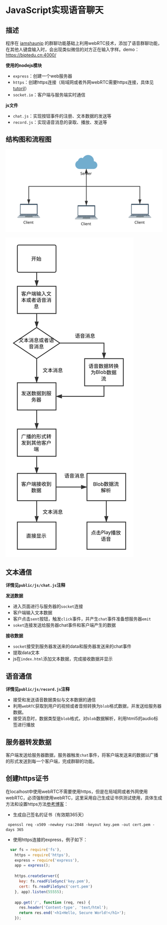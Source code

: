 # JavaScript实现语音聊天

## 描述

程序在 [iamshaunjp](https://github.com/iamshaunjp/websockets-playlist/tree/lesson-5) 的群聊功能基础上利用webRTC技术，添加了语音群聊功能，在其他人键盘输入时，会出现类似微信的对方正在输入字样。demo：<https://biptedu.cn:4000/>

**使用的nodejs模块**

- `express`：创建一个web服务器
- `https`：创建https连接（局域网或者外网webRTC需要https连接，具体见[tutoril](https://www.html5rocks.com/en/tutorials/webrtc/basics/)）
- `socket.io`：客户端与服务端实时通信

**js文件**

- `chat.js`：实现按钮事件的注册、文本数据的发送等
- `record.js`：实现语音消息的录取、播放、发送等

## 结构图和流程图

![架构图](images/架构.svg)

![流程图](images/流程图.svg)

## 文本通信

**详情见`public/js/chat.js`注释**

**发送数据**

- 进入页面进行与服务器的`socket`连接
- 客户端输入文本数据
- 客户点击`sent`按钮，触发`click`事件，并产生`chat`事件准备想服务器`emit`
- `soket`连接发送给服务器chat事件和客户端产生的数据

**接收数据**

- `socket`接受到服务器发送来的data和服务器发送来的chat事件
- 提取data文本
- js在`index.html`添加文本数据，完成接收数据并显示

## 语音通信

**详情见`public/js/record.js`注释**

- 接受和发送语音数据类似与文本数据的通信
- 利用`webRTC`获取到用户的视频或者音频转换为`blob`格式数据，并发送给服务器数据。
- 接受消息时，数据类型是`blob`格式，对`blob`数据解析，利用html5的audio标签进行播放

## 服务器转发数据

客户端发送给服务器数据，服务器触发`chat`事件，将客户端发送来的数据以广播的形式发送到每一个客户端，完成群聊的功能。

## 创建https证书

在localhost中使用webRTC不需要使用https，但是在局域网或者外网使用webRTC，必须强制使用webRTC，这里采用自己生成证书供测试使用，具体生成方法和设置https方法[参考博客](http://blog.mgechev.com/2014/02/19/create-https-tls-ssl-application-with-express-nodejs/)：

- 生成自己签名的证书（有效期365天）
```
 openssl req -x509 -newkey rsa:2048 -keyout key.pem -out cert.pem -days 365
```
- 使用https连接的express，例子如下：
```javascript
  var fs = require('fs'),
    https = require('https'),
    express = require('express'),
    app = express();

    https.createServer({
      key: fs.readFileSync('key.pem'),
      cert: fs.readFileSync('cert.pem')
    }, app).listen(55555);

    app.get('/', function (req, res) {
      res.header('Content-type', 'text/html');
      return res.end('<h1>Hello, Secure World!</h1>');
    });
```